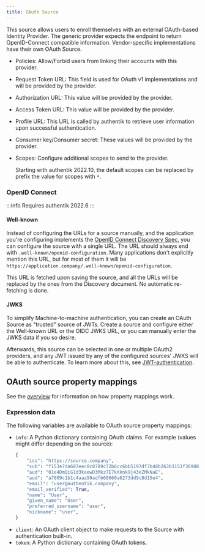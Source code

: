 ```yaml
---
title: OAuth Source
---
```


This source allows users to enroll themselves with an external OAuth-based Identity Provider. The generic provider expects the endpoint to return OpenID-Connect compatible information. Vendor-specific implementations have their own OAuth Source.

-   Policies: Allow/Forbid users from linking their accounts with this provider.
-   Request Token URL: This field is used for OAuth v1 implementations and will be provided by the provider.
-   Authorization URL: This value will be provided by the provider.
-   Access Token URL: This value will be provided by the provider.
-   Profile URL: This URL is called by authentik to retrieve user information upon successful authentication.
-   Consumer key/Consumer secret: These values will be provided by the provider.
-   Scopes: Configure additional scopes to send to the provider.

    Starting with authentik 2022.10, the default scopes can be replaced by prefix the value for scopes with `*`.

### OpenID Connect

:::info
Requires authentik 2022.6
:::

#### Well-known

Instead of configuring the URLs for a source manually, and the application you're configuring implements the [OpenID Connect Discovery Spec](https://openid.net/specs/openid-connect-discovery-1_0.html), you can configure the source with a single URL. The URL should always end with `.well-known/openid-configuration`. Many applications don't explicitly mention this URL, but for most of them it will be `https://application.company/.well-known/openid-configuration`.

This URL is fetched upon saving the source, and all the URLs will be replaced by the ones from the Discovery document. No automatic re-fetching is done.

#### JWKS

To simplify Machine-to-machine authentication, you can create an OAuth Source as "trusted" source of JWTs. Create a source and configure either the Well-known URL or the OIDC JWKS URL, or you can manually enter the JWKS data if you so desire.

Afterwards, this source can be selected in one or multiple OAuth2 providers, and any JWT issued by any of the configured sources' JWKS will be able to authenticate. To learn more about this, see [JWT-authentication](/docs/providers/oauth2/client_credentials#jwt-authentication).

## OAuth source property mappings

See the [overview](../property-mappings/index.md) for information on how property mappings work.

### Expression data

The following variables are available to OAuth source property mappings:

-   `info`: A Python dictionary containing OAuth claims. For example (values might differ depending on the source):
    ```python
    {
        "iss": "https://source.company",
        "sub": "f153e7da687eec8c8789c72b6cc6bb5197df7b48b263b3151f36908e1bc10691",
        "aud": "01e4DmQiG1d3kaewD3Mkz7E7kXknk9j43eZMkNaE",
        "aud": "a7809c1b1c4aaa50adfb68660a6273dd9c8d15e4",
        "email": "user@authentik.company",
        "email_verified": True,
        "name": "User",
        "given_name": "User",
        "preferred_username": "user",
        "nickname": "user",
    }
    ```
-   `client`: An OAuth client object to make requests to the Source with authentication built-in.
-   `token`: A Python dictionary containing OAuth tokens.
